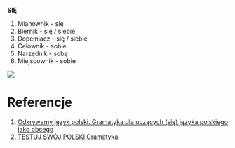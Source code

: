 
**SIĘ**
1. Mianownik - się
2. Biernik - się / siebie
3. Dopełniacz - się / siebie
4. Celownik - sobie
5. Narzędnik - sobą
6. Miejscownik - sobie

![](Pasted%20image%2020240816061538.png)

# Referencje

1. [Odkrywamy język polski. Gramatyka dla uczących (się) języka polskiego jako obcego](https://prologpublishing.com/e-book-odkrywamy-jezyk-polski.html)
2. [TESTUJ SWÓJ POLSKI Gramatyka](https://prologpublishing.com/en/testuj-swoj-polski-gramatyka-2.html)